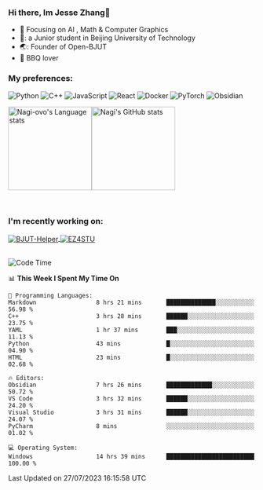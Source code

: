 ### Hi there, Im Jesse Zhang👋
- :orange_book: Focusing on AI , Math & Computer Graphics
- 🔬: a Junior student in Beijing University of Technology
- 🌏: Founder of Open-BJUT
- :meat_on_bone: BBQ lover

### My preferences:
![Python](https://img.shields.io/badge/python-3670A0?style=for-the-badge&logo=python&logoColor=ffdd54)
![C++](https://img.shields.io/badge/c++-%2300599C.svg?style=for-the-badge&logo=c%2B%2B&logoColor=white)
![JavaScript](https://img.shields.io/badge/javascript-%23323330.svg?style=for-the-badge&logo=javascript&logoColor=%23F7DF1E)
![React](https://img.shields.io/badge/react-%2320232a.svg?style=for-the-badge&logo=react&logoColor=%2361DAFB)
![Docker](https://img.shields.io/badge/docker-%230db7ed.svg?style=for-the-badge&logo=docker&logoColor=white)
![PyTorch](https://img.shields.io/badge/PyTorch-%23EE4C2C.svg?style=for-the-badge&logo=PyTorch&logoColor=white)
![Obsidian](https://img.shields.io/badge/Obsidian-%23483699.svg?style=for-the-badge&logo=obsidian&logoColor=white)


<div style="display:flex; flex-wrap:wrap; height: 200px;">
  <img height="170" src="https://github-readme-stats-git-main-nagi-ovo.vercel.app/api/top-langs/?username=Nagi-ovo&hide=css,scss,html,java,typescript&layout=compact&card_width=345&card_height=400" alt="Nagi-ovo's Language stats">
  <img height="170" src="https://github-readme-stats-git-main-nagi-ovo.vercel.app/api?username=Nagi-ovo&show_icons=true&theme=radical" alt="Nagi's GitHub stats">
</div>

### I'm recently working on:</a>

 <div>
<a href="https://github.com/Open-BJUT/BJUT-Helper">
  <img align="center" src="https://github-readme-stats-git-main-nagi-ovo.vercel.app/api/pin/?username=Nagi-ovo&repo=BJUT-Helper" alt="BJUT-Helper">
</a>
<a href="https://github.com/Nagi-ovo/EZ4STU">
  <img align="center" src="https://github-readme-stats-git-main-nagi-ovo.vercel.app/api/pin/?username=Nagi-ovo&repo=EZ4STU" alt="EZ4STU">
</a>  
</div>

<br />

<!--START_SECTION:waka-->
![Code Time](http://img.shields.io/badge/Code%20Time-125%20hrs%2028%20mins-blue)

📊 **This Week I Spent My Time On** 

```text
💬 Programming Languages: 
Markdown                 8 hrs 21 mins       ██████████████░░░░░░░░░░░   56.98 % 
C++                      3 hrs 28 mins       ██████░░░░░░░░░░░░░░░░░░░   23.75 % 
YAML                     1 hr 37 mins        ███░░░░░░░░░░░░░░░░░░░░░░   11.13 % 
Python                   43 mins             █░░░░░░░░░░░░░░░░░░░░░░░░   04.90 % 
HTML                     23 mins             █░░░░░░░░░░░░░░░░░░░░░░░░   02.68 % 

🔥 Editors: 
Obsidian                 7 hrs 26 mins       █████████████░░░░░░░░░░░░   50.72 % 
VS Code                  3 hrs 32 mins       ██████░░░░░░░░░░░░░░░░░░░   24.20 % 
Visual Studio            3 hrs 31 mins       ██████░░░░░░░░░░░░░░░░░░░   24.07 % 
PyCharm                  8 mins              ░░░░░░░░░░░░░░░░░░░░░░░░░   01.02 % 

💻 Operating System: 
Windows                  14 hrs 39 mins      █████████████████████████   100.00 % 
```


 Last Updated on 27/07/2023 16:15:58 UTC
<!--END_SECTION:waka-->



